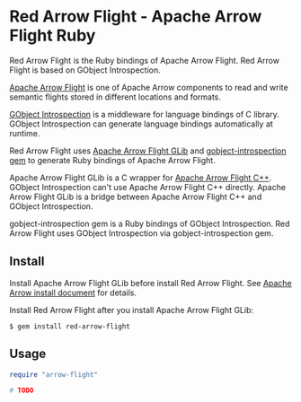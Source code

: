<!---
  Licensed to the Apache Software Foundation (ASF) under one
  or more contributor license agreements.  See the NOTICE file
  distributed with this work for additional information
  regarding copyright ownership.  The ASF licenses this file
  to you under the Apache License, Version 2.0 (the
  "License"); you may not use this file except in compliance
  with the License.  You may obtain a copy of the License at

    http://www.apache.org/licenses/LICENSE-2.0

  Unless required by applicable law or agreed to in writing,
  software distributed under the License is distributed on an
  "AS IS" BASIS, WITHOUT WARRANTIES OR CONDITIONS OF ANY
  KIND, either express or implied.  See the License for the
  specific language governing permissions and limitations
  under the License.
-->

# Red Arrow Flight - Apache Arrow Flight Ruby

Red Arrow Flight is the Ruby bindings of Apache Arrow Flight. Red Arrow Flight is based on GObject Introspection.

[Apache Arrow Flight](https://arrow.apache.org/docs/format/Flight.html) is one of Apache Arrow components to read and write semantic flights stored in different locations and formats.

[GObject Introspection](https://wiki.gnome.org/action/show/Projects/GObjectIntrospection) is a middleware for language bindings of C library. GObject Introspection can generate language bindings automatically at runtime.

Red Arrow Flight uses [Apache Arrow Flight GLib](https://github.com/apache/arrow/tree/master/c_glib/arrow-flight-glib) and [gobject-introspection gem](https://rubygems.org/gems/gobject-introspection) to generate Ruby bindings of Apache Arrow Flight.

Apache Arrow Flight GLib is a C wrapper for [Apache Arrow Flight C++](https://github.com/apache/arrow/tree/master/cpp/src/arrow/flight). GObject Introspection can't use Apache Arrow Flight C++ directly. Apache Arrow Flight GLib is a bridge between Apache Arrow Flight C++ and GObject Introspection.

gobject-introspection gem is a Ruby bindings of GObject Introspection. Red Arrow Flight uses GObject Introspection via gobject-introspection gem.

## Install

Install Apache Arrow Flight GLib before install Red Arrow Flight. See [Apache Arrow install document](https://arrow.apache.org/install/) for details.

Install Red Arrow Flight after you install Apache Arrow Flight GLib:

```console
$ gem install red-arrow-flight
```

## Usage

```ruby
require "arrow-flight"

# TODO
```
